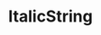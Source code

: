 ---
title: ItalicString
position: 1.3
type: ""
description: Surrounds the string with the 'i' rich text tag

parameters:
  - name: string <em>s</em>
    content: The string to surround with the rich text tag

content_markdown: |-
  Returns the original string but surrounded with the **i** tag.

right_code_blocks:
  - title: Example
    language: csharp
    code_block: |-
      string myItalicString = IDCUtils.ItalicString("Hello World");
---